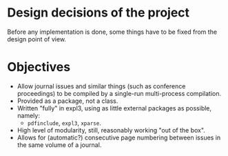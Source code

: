 
# Design decisions of the project

Before any implementation is done, some things have to be fixed from the design point of view.

# Objectives

- Allow journal issues and similar things (such as conference proceedings) to be compiled by a single-run multi-process compilation.
- Provided as a package, not a class.
- Written "fully" in expl3, using as little external packages as possible, namely:<br>
  - `pdfinclude`, `expl3`, `xparse`.
- High level of modularity, still, reasonably working "out of the box".
- Allows for (automatic?) consecutive page numbering between issues in the same volume of a journal.


